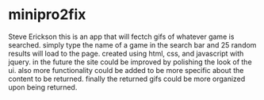 # minipro2fix
Steve Erickson
this is an app that will fectch gifs of whatever game is searched.
simply type the name of a game in the search bar and 25 random results will load to the page.
created using html, css, and javascript with jquery.
in the future the site could be improved by polishing the look of the ui.
also more functionality could be added to be more specific about the content to be returned.
finally the returned gifs could be more organized upon being returned.
